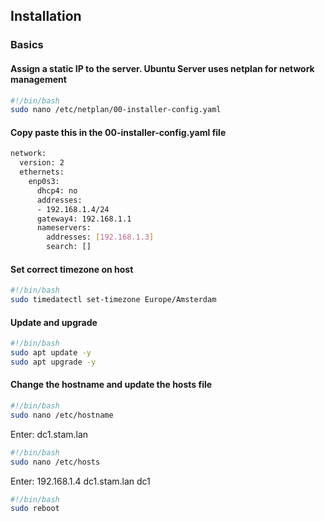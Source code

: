 ## Installation

### Basics

#### Assign a static IP to the server. Ubuntu Server uses netplan for network management

```bash
#!/bin/bash
sudo nano /etc/netplan/00-installer-config.yaml
```

#### Copy paste this in the 00-installer-config.yaml file
```bash
network:
  version: 2
  ethernets:
    enp0s3:
      dhcp4: no
      addresses:
      - 192.168.1.4/24
      gateway4: 192.168.1.1
      nameservers:
        addresses: [192.168.1.3]
        search: []
``` 
 
#### Set correct timezone on host
```bash
#!/bin/bash 
sudo timedatectl set-timezone Europe/Amsterdam
``` 

#### Update and upgrade
```bash
#!/bin/bash 
sudo apt update -y
sudo apt upgrade -y
``` 

#### Change the hostname and update the hosts file
```bash
#!/bin/bash 
sudo nano /etc/hostname
``` 
Enter:
dc1.stam.lan

```bash
#!/bin/bash 
sudo nano /etc/hosts
``` 
Enter:
192.168.1.4 dc1.stam.lan dc1

```bash
#!/bin/bash 
sudo reboot
``` 

